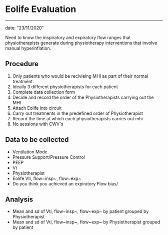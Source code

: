 Eolife Evaluation
====================
---

date: "23/11/2020"




Need to know the inspiratory and expiratory flow ranges that physiotherapists generate during physiotherapy interventions that involve manual hyperinflation.

## Procedure 

1. Only patients who would be recivieing MHI as part of their normal treatment.
2. Ideally 3 different physiotherapists for each patient
3. Complete data collection form
3. Decide and record the order of the Physiotherapists carrying out the MHI
4. Attach Eolife into circuit
5. Carry out treatments in the predefined order of Physiotherapist
6. Record the time at which each physiotherapists carries out mhi
7. No sessions with CWV's

## Data to be collected

- Ventilation Mode
- Pressure Support/Pressure Control
- PEEP
- Vt
- Physiotherapist 
- Eolife Vti, flow~insp~, flow~exp~
- Do you think you achieved an expiratory Flow bias/

	
## Analysis

- Mean and sd of Vti, flow~insp~, flow~exp~  by patient grouped by Physiotherapist
- Mean and sd of Vti, flow~insp~, flow~exp~  by Physiotherapist grouped by patient